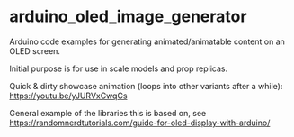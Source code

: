 # arduino_oled_image_generator

Arduino code examples for generating animated/animatable content on an OLED screen.

Initial purpose is for use in scale models and prop replicas.

Quick & dirty showcase animation (loops into other variants after a while): https://youtu.be/yJURVxCwqCs

General example of the libraries this is based on, see https://randomnerdtutorials.com/guide-for-oled-display-with-arduino/
